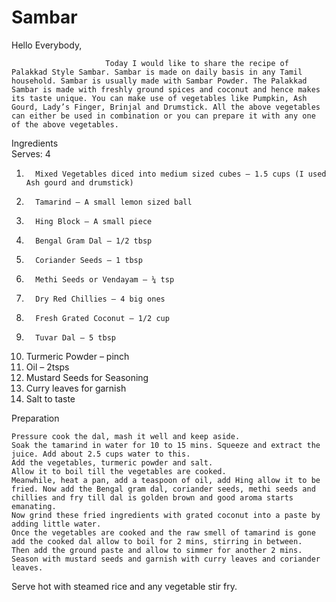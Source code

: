 # Sambar

Hello Everybody,

                         Today I would like to share the recipe of Palakkad Style Sambar. Sambar is made on daily basis in any Tamil household. Sambar is usually made with Sambar Powder. The Palakkad Sambar is made with freshly ground spices and coconut and hence makes its taste unique. You can make use of vegetables like Pumpkin, Ash Gourd, Lady’s Finger, Brinjal and Drumstick. All the above vegetables can either be used in combination or you can prepare it with any one of the above vegetables.

Ingredients            
Serves: 4

1.       Mixed Vegetables diced into medium sized cubes – 1.5 cups (I used Ash gourd and drumstick)
2.       Tamarind – A small lemon sized ball
3.       Hing Block – A small piece
4.       Bengal Gram Dal – 1/2 tbsp
5.       Coriander Seeds – 1 tbsp
6.       Methi Seeds or Vendayam – ¼ tsp
7.       Dry Red Chillies – 4 big ones
8.       Fresh Grated Coconut – 1/2 cup
9.       Tuvar Dal – 5 tbsp
10.   Turmeric Powder – pinch
11.   Oil – 2tsps
12.   Mustard Seeds for Seasoning
13.   Curry leaves for garnish
14.   Salt to taste

 Preparation


    Pressure cook the dal, mash it well and keep aside. 
    Soak the tamarind in water for 10 to 15 mins. Squeeze and extract the juice. Add about 2.5 cups water to this.
    Add the vegetables, turmeric powder and salt. 
    Allow it to boil till the vegetables are cooked. 
    Meanwhile, heat a pan, add a teaspoon of oil, add Hing allow it to be fried. Now add the Bengal gram dal, coriander seeds, methi seeds and chillies and fry till dal is golden brown and good aroma starts emanating. 
    Now grind these fried ingredients with grated coconut into a paste by adding little water.
    Once the vegetables are cooked and the raw smell of tamarind is gone add the cooked dal allow to boil for 2 mins, stirring in between. 
    Then add the ground paste and allow to simmer for another 2 mins. 
    Season with mustard seeds and garnish with curry leaves and coriander leaves.


Serve hot with steamed rice and any vegetable stir fry.